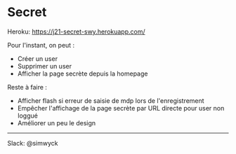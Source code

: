 # Secret

Heroku: https://j21-secret-swy.herokuapp.com/

Pour l'instant, on peut :
* Créer un user
* Supprimer un user
* Afficher la page secrète depuis la homepage

Reste à faire :
* Afficher flash si erreur de saisie de mdp lors de l'enregistrement
* Empêcher l'affichage de la page secrète par URL directe pour user non loggué
* Améliorer un peu le design

---

Slack: @simwyck
